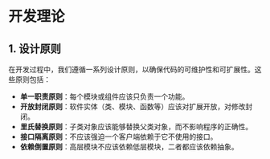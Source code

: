 # 开发理论

## 1. 设计原则

在开发过程中，我们遵循一系列设计原则，以确保代码的可维护性和可扩展性。这些原则包括：

- **单一职责原则**：每个模块或组件应该只负责一个功能。
- **开放封闭原则**：软件实体（类、模块、函数等）应该对扩展开放，对修改封闭。
- **里氏替换原则**：子类对象应该能够替换父类对象，而不影响程序的正确性。
- **接口隔离原则**：不应该强迫一个客户端依赖于它不使用的接口。
- **依赖倒置原则**：高层模块不应该依赖低层模块，二者都应该依赖抽象。